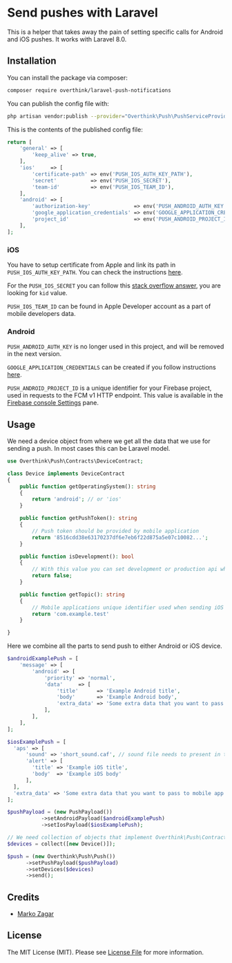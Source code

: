 # Send pushes with Laravel

This is a helper that takes away the pain of setting specific calls for Android and iOS pushes. It works with Laravel 8.0.

## Installation

You can install the package via composer:

```bash
composer require overthink/laravel-push-notifications
```

You can publish the config file with:

```bash
php artisan vendor:publish --provider="Overthink\Push\PushServiceProvider"
```

This is the contents of the published config file:

```php
return [
    'general' => [
        'keep_alive' => true,
    ],
    'ios'     => [
        'certificate-path' => env('PUSH_IOS_AUTH_KEY_PATH'),
        'secret'           => env('PUSH_IOS_SECRET'),
        'team-id'          => env('PUSH_IOS_TEAM_ID'),
    ],
    'android' => [
        'authorization-key'              => env('PUSH_ANDROID_AUTH_KEY'),
        'google_application_credentials' => env('GOOGLE_APPLICATION_CREDENTIALS'),
        'project_id'                     => env('PUSH_ANDROID_PROJECT_ID'),
    ],
];
```
### iOS
You have to setup certificate from Apple and link its path in `PUSH_IOS_AUTH_KEY_PATH`. You can check the instructions [here](https://developer.apple.com/documentation/usernotifications/setting_up_a_remote_notification_server/establishing_a_certificate-based_connection_to_apns).

For the `PUSH_IOS_SECRET` you can follow this [stack overflow answer](https://stackoverflow.com/a/40301501), you are looking for `kid` value.

`PUSH_IOS_TEAM_ID` can be found in Apple Developer account as a part of mobile developers data.

### Android
`PUSH_ANDROID_AUTH_KEY` is no longer used in this project, and will be removed in the next version.

`GOOGLE_APPLICATION_CREDENTIALS` can be created if you follow instructions [here](https://developers.google.com/workspace/guides/create-credentials).

`PUSH_ANDROID_PROJECT_ID` is a unique identifier for your Firebase project, used in requests to the FCM v1 HTTP endpoint. This value is available in the [Firebase console Settings](https://console.firebase.google.com/project/_/settings/general) pane.

## Usage
We need a device object from where we get all the data that we use for sending a push. In most cases this can be Laravel model.
```php
use Overthink\Push\Contracts\DeviceContract;

class Device implements DeviceContract
{    
    public function getOperatingSystem(): string
    {
        return 'android'; // or 'ios'
    }

    public function getPushToken(): string
    {
        // Push token should be provided by mobile application
        return '8516cdd38e63170237df6e7eb6f22d875a5e07c10082...';
    }

    public function isDevelopment(): bool
    {
        // With this value you can set development or production api when sending iOS push
        return false;
    }

    public function getTopic(): string
    {
        // Mobile applications unique identifier used when sending iOS push 
        return 'com.example.test'
    }

}

```
Here we combine all the parts to send push to either Android or iOS device.

```php
$androidExamplePush = [
    'message' => [
        'android' => [
            'priority' => 'normal',
            'data'     => [
                'title'      => 'Example Android title',
                'body'       => 'Example Android body',
                'extra_data' => 'Some extra data that you want to pass to mobile app'
            ],
        ],
    ],
];

$iosExamplePush = [
  'aps' => [
      'sound' => 'short_sound.caf', // sound file needs to present in the app
      'alert' => [
        'title' => 'Example iOS title',
        'body'  => 'Example iOS body'
      ],
  ],
  'extra_data' => 'Some extra data that you want to pass to mobile app'
];

$pushPayload = (new PushPayload())
           ->setAndroidPayload($androidExamplePush)
           ->setIosPayload($iosExamplePush);

// We need collection of objects that implement Overthink\Push\Contracts\DeviceContract
$devices = collect([new Device()]);

$push = (new Overthink\Push\Push())
      ->setPushPayload($pushPayload)
      ->setDevices($devices)
      ->send();

```

## Credits

- [Marko Zagar](https://github.com/MarkoDevelop)

## License

The MIT License (MIT). Please see [License File](LICENSE.md) for more information.
